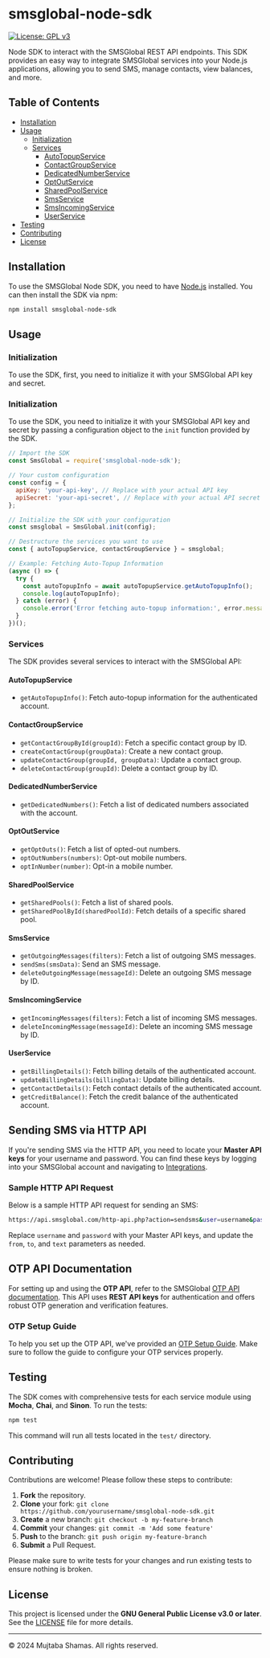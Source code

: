 # smsglobal-node-sdk

[![License: GPL v3](https://img.shields.io/badge/License-GPLv3-blue.svg)](https://www.gnu.org/licenses/gpl-3.0)

Node SDK to interact with the SMSGlobal REST API endpoints. This SDK provides an easy way to integrate SMSGlobal services into your Node.js applications, allowing you to send SMS, manage contacts, view balances, and more.

## Table of Contents

- [Installation](#installation)
- [Usage](#usage)
  - [Initialization](#initialization)
  - [Services](#services)
    - [AutoTopupService](#autotopupservice)
    - [ContactGroupService](#contactgroupservice)
    - [DedicatedNumberService](#dedicatednumberservice)
    - [OptOutService](#optoutservice)
    - [SharedPoolService](#sharedpoolservice)
    - [SmsService](#smsservice)
    - [SmsIncomingService](#smsincomingservice)
    - [UserService](#userservice)
- [Testing](#testing)
- [Contributing](#contributing)
- [License](#license)

## Installation

To use the SMSGlobal Node SDK, you need to have [Node.js](https://nodejs.org/) installed. You can then install the SDK via npm:

```bash
npm install smsglobal-node-sdk
```

## Usage

### Initialization

To use the SDK, first, you need to initialize it with your SMSGlobal API key and secret.

### Initialization

To use the SDK, you need to initialize it with your SMSGlobal API key and secret by passing a configuration object to the `init` function provided by the SDK.

```javascript
// Import the SDK
const SmsGlobal = require('smsglobal-node-sdk');

// Your custom configuration
const config = {
  apiKey: 'your-api-key', // Replace with your actual API key
  apiSecret: 'your-api-secret', // Replace with your actual API secret
};

// Initialize the SDK with your configuration
const smsglobal = SmsGlobal.init(config);

// Destructure the services you want to use
const { autoTopupService, contactGroupService } = smsglobal;

// Example: Fetching Auto-Topup Information
(async () => {
  try {
    const autoTopupInfo = await autoTopupService.getAutoTopupInfo();
    console.log(autoTopupInfo);
  } catch (error) {
    console.error('Error fetching auto-topup information:', error.message);
  }
})();
```

### Services

The SDK provides several services to interact with the SMSGlobal API:

#### AutoTopupService

- `getAutoTopupInfo()`: Fetch auto-topup information for the authenticated account.

#### ContactGroupService

- `getContactGroupById(groupId)`: Fetch a specific contact group by ID.
- `createContactGroup(groupData)`: Create a new contact group.
- `updateContactGroup(groupId, groupData)`: Update a contact group.
- `deleteContactGroup(groupId)`: Delete a contact group by ID.

#### DedicatedNumberService

- `getDedicatedNumbers()`: Fetch a list of dedicated numbers associated with the account.

#### OptOutService

- `getOptOuts()`: Fetch a list of opted-out numbers.
- `optOutNumbers(numbers)`: Opt-out mobile numbers.
- `optInNumber(number)`: Opt-in a mobile number.

#### SharedPoolService

- `getSharedPools()`: Fetch a list of shared pools.
- `getSharedPoolById(sharedPoolId)`: Fetch details of a specific shared pool.

#### SmsService

- `getOutgoingMessages(filters)`: Fetch a list of outgoing SMS messages.
- `sendSms(smsData)`: Send an SMS message.
- `deleteOutgoingMessage(messageId)`: Delete an outgoing SMS message by ID.

#### SmsIncomingService

- `getIncomingMessages(filters)`: Fetch a list of incoming SMS messages.
- `deleteIncomingMessage(messageId)`: Delete an incoming SMS message by ID.

#### UserService

- `getBillingDetails()`: Fetch billing details of the authenticated account.
- `updateBillingDetails(billingData)`: Update billing details.
- `getContactDetails()`: Fetch contact details of the authenticated account.
- `getCreditBalance()`: Fetch the credit balance of the authenticated account.

## Sending SMS via HTTP API

If you're sending SMS via the HTTP API, you need to locate your **Master API keys** for your username and password. You can find these keys by logging into your SMSGlobal account and navigating to [Integrations](https://mxt.smsglobal.com/integrations).

### Sample HTTP API Request

Below is a sample HTTP API request for sending an SMS:

```bash
https://api.smsglobal.com/http-api.php?action=sendsms&user=username&password=password&from=Test&to=61447100250&text=Testmessage
```

Replace `username` and `password` with your Master API keys, and update the `from`, `to`, and `text` parameters as needed.

## OTP API Documentation

For setting up and using the **OTP API**, refer to the SMSGlobal [OTP API documentation](https://www.smsglobal.com/otp-api). This API uses **REST API keys** for authentication and offers robust OTP generation and verification features.

### OTP Setup Guide

To help you set up the OTP API, we've provided an [OTP Setup Guide](https://www.smsglobal.com/otp-api). Make sure to follow the guide to configure your OTP services properly.

## Testing

The SDK comes with comprehensive tests for each service module using **Mocha**, **Chai**, and **Sinon**. To run the tests:

```bash
npm test
```

This command will run all tests located in the `test/` directory.

## Contributing

Contributions are welcome! Please follow these steps to contribute:

1. **Fork** the repository.
2. **Clone** your fork: `git clone https://github.com/yourusername/smsglobal-node-sdk.git`
3. **Create** a new branch: `git checkout -b my-feature-branch`
4. **Commit** your changes: `git commit -m 'Add some feature'`
5. **Push** to the branch: `git push origin my-feature-branch`
6. **Submit** a Pull Request.

Please make sure to write tests for your changes and run existing tests to ensure nothing is broken.

## License

This project is licensed under the **GNU General Public License v3.0 or later**. See the [LICENSE](LICENSE) file for more details.

---

© 2024 Mujtaba Shamas. All rights reserved.
